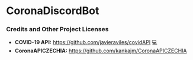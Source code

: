# CoronaDiscordBot

### Credits and Other Project Licenses

- **COVID-19 API:** https://github.com/javieraviles/covidAPI :computer:
- **CoronaAPICZECHIA:** https://github.com/kankajm/CoronaAPICZECHIA
